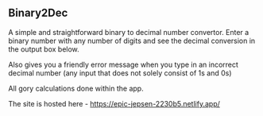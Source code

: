 ## Binary2Dec

A simple and straightforward binary to decimal number convertor. Enter a binary number with any number of digits and see the decimal conversion in the output box below. 

Also gives you a friendly error message when you type in an incorrect decimal number (any input that does not solely consist of 1s and 0s)

All gory calculations done within the app.

The site is hosted here - https://epic-jepsen-2230b5.netlify.app/
